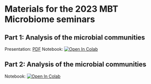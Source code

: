 # Materials for the 2023 MBT Microbiome seminars 

## Part 1: Analysis of the microbial communities 

Presentation: [PDF](https://drive.google.com/file/d/1IvdyRI0kiJNK5ECtGWHwOgrY763N10QR/view?usp=share_link)
Notebook: [![Open In Colab](https://colab.research.google.com/assets/colab-badge.svg)](https://colab.research.google.com/github/barrantesisrael/mbtmicrobiome2023/blob/main/materials/mbt.microbiome.2021.ipynb)

## Part 2: Analysis of the microbial communities 

Notebook: [![Open In Colab](https://colab.research.google.com/assets/colab-badge.svg)](https://colab.research.google.com/github/barrantesisrael/mbtmicrobiome2023/blob/main/materials/rsessionV02.ipynb)

